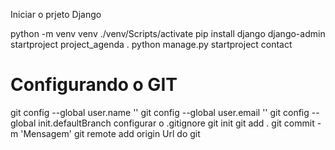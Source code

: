 Iniciar o prjeto Django     

python -m venv venv 
./venv/Scripts/activate
pip install django 
django-admin startproject project_agenda .
python manage.py startproject contact

# Configurando o GIT

git config --global user.name ''
git config --global user.email ''
git config --global init.defaultBranch 
configurar o .gitignore
git init
git add . <!-- para adicionar todos os arquivos -->
git commit -m 'Mensagem'
git remote add origin Url do git
